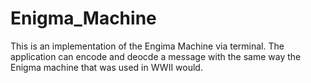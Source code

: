 # Enigma_Machine

This is an implementation of the Engima Machine via terminal. The application can encode and deocde a message with the same way the Enigma machine that was used in WWII would. 